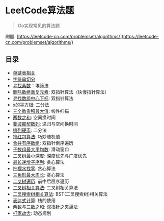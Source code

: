 # LeetCode算法题
> Go实现常见的算法题

刷题: [https://leetcode-cn.com/problemset/algorithms/](https://leetcode-cn.com/problemset/algorithms/)

## 目录
- [单链表相关](1)
- [字符串切分](2)
- [寻找素数](3)：埃筛法
- [删除数组重复元素](4): 双指针算法（快慢指针算法）
- [寻找数组中心下标](5): 双指针算法
- [x的平方根](6): 二分法
- [三个数乘积最大值](7): 线性扫描
- [两数之和](8): 空间换时间
- [斐波那契数列](9): 递归与空间换时间
- [排列硬币](10): 二分法
- [抢红包算法](11): 巧妙随机值
- [合并有序数组](12): 双指针倒序遍历
- [子数组最大平均数](13): 滑动窗口
- [二叉树最小深度](14): 深度优先与广度优先
- [最长递增子序列](15): 贪心算法
- [柠檬水找零](16): 贪心算法
- [三角形最大周长](17): 贪心算法
- [二叉树遍历](18): 前中后层序遍历
- [二叉树相关算法](19): 二叉树相关算法
- [二叉搜索树相关算法](20): BST(二叉搜索树)相关算法
- [表达式计算](21): 栈的使用
- [两数与三数之和](22): 双指针之夹逼法
- [打家劫舍](23): 动态规划